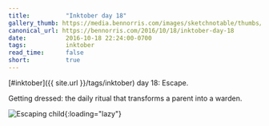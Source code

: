 ```yaml
---
title:          "Inktober day 18"
gallery_thumb: https://media.bennorris.com/images/sketchnotable/thumbs/inktober-day-18.jpg
canonical_url: https://bennorris.com/2016/10/18/inktober-day-18
date:           2016-10-18 22:24:00-0700
tags:           inktober
read_time:      false
short:          true
---
```

[#inktober]({{ site.url }}/tags/inktober) day 18: Escape.

Getting dressed: the daily ritual that transforms a parent into a warden.

![Escaping child](https://media.bennorris.com/images/sketchnotable/inktober-2016/inktober-day-18.jpg){:loading="lazy"}
